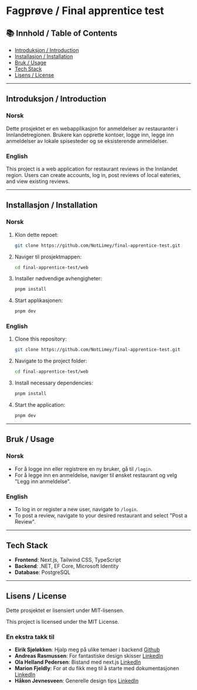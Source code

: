 # Fagprøve / Final apprentice test

## 📚 Innhold / Table of Contents
-  [Introduksjon / Introduction](#introduksjon--introduction)
-  [Installasjon / Installation](#installasjon--installation)
-  [Bruk / Usage](#bruk--usage)
-  [Tech Stack](#tech-stack)
-  [Lisens / License](#lisens--license)

-----

## Introduksjon / Introduction
### Norsk
Dette prosjektet er en webapplikasjon for anmeldelser av restauranter i Innlandetregionen. Brukere kan opprette kontoer, logge inn, legge inn anmeldelser av lokale spisesteder og se eksisterende anmeldelser.

### English
This project is a web application for restaurant reviews in the Innlandet region. Users can create accounts, log in, post reviews of local eateries, and view existing reviews.

-----

## Installasjon / Installation
### Norsk
1. Klon dette repoet:
    ```sh
    git clone https://github.com/NotLimey/final-apprentice-test.git
    ```
2. Naviger til prosjektmappen:
    ```sh
    cd final-apprentice-test/web
    ```
3. Installer nødvendige avhengigheter:
    ```sh
    pnpm install
    ```
4. Start applikasjonen:
    ```sh
    pnpm dev
    ```

### English
1. Clone this repository:
    ```sh
    git clone https://github.com/NotLimey/final-apprentice-test.git
    ```
2. Navigate to the project folder:
    ```sh
    cd final-apprentice-test/web
    ```
3. Install necessary dependencies:
    ```sh
    pnpm install
    ```
4. Start the application:
    ```sh
    pnpm dev
    ```

-----

## Bruk / Usage
### Norsk
-  For å logge inn eller registrere en ny bruker, gå til `/login`.
-  For å legge inn en anmeldelse, naviger til ønsket restaurant og velg "Legg inn anmeldelse".

### English
-  To log in or register a new user, navigate to `/login`.
-  To post a review, navigate to your desired restaurant and select "Post a Review".

-----

## Tech Stack
-  **Frontend**: Next.js, Tailwind CSS, TypeScript
-  **Backend**: .NET, EF Core, Microsoft Identity
-  **Database**: PostgreSQL

-----

## Lisens / License
Dette prosjektet er lisensiert under MIT-lisensen.

This project is licensed under the MIT License.

### En ekstra takk til
- **Eirik Sjøløkken**: Hjalp meg på ulike temaer i backend [Github](https://github.com/Eiromplays) <br/>
- **Andreas Rasmussen**: For fantastiske design skisser [LinkedIn](https://www.linkedin.com/in/andreasrasmuss1/) <br/>
- **Ola Helland Pedersen**: Bistand med next.js [LinkedIn](https://www.linkedin.com/in/ola-helland-pedersen-94268489/) <br/>
- **Marion Fjeldly**: For at du fikk meg til å starte med dokumentasjonen [LinkedIn](https://www.linkedin.com/in/marionfjeldly/) <br />
- **Håkon Jevnesveen**: Generelle design tips [LinkedIn](https://www.linkedin.com/in/hakonjj/)
